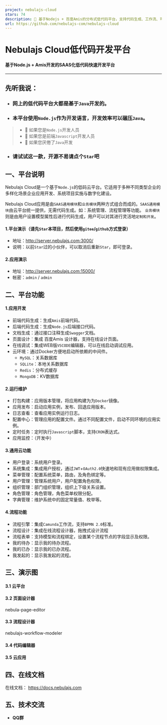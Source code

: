 ```yaml
---
project: nebulajs-cloud
stars: 74
description: 🚀 基于Nodejs + 百度Amis的分布式低代码平台，支持代码生成、工作流、可视化页面设计等功能。简单易用，可大幅度提高应用开发效率。/ lowcode fullstack platform
url: https://github.com/nebulajs-com/nebulajs-cloud
---
```


Nebulajs Cloud低代码开发平台
=====================

#### 基于Node.js + Amis开发的SAAS化低代码快速开发平台

* * *

先听我说：
-----

-   ### 网上的低代码平台大都是基于`Java`开发的。
    
-   ### 本平台使用`Node.js`作为开发语言，开发效率可以碾压`Java`。
    

> -   🍎 如果您是`Node.js`开发人员
> -   🍐 如果您是前端`Javascript`开发人员
> -   🍑 如果您厌倦了`Java`开发

-   ### 请试试这一款，开源不易请点个`Star`吧
    

一、平台说明
------

Nebulajs Cloud是一个基于`Node.js`的低码云平台。它适用于多种不同类型企业的多样化场景企业应用开发、系统项目实施与数字化建设。

Nebulajs Cloud应用是由`SAAS通用模块`和`业务模块`两种方式组合而成的。`SAAS通用模块`由云平台统一提供，无需代码生成。如：系统管理、流程管理等功能。 `业务模块`则是由用户设置模型属性后进行代码生成，用户可以对其进行灵活地`定制和开发`。

#### 1.平台演示（请先`Star`本项目，然后使用`gitee`/`github`方式登录）

-   地址：http://server.nebulajs.com:3000/
-   说明：以前`Star`过的小伙伴，可以取消后重新`Star`，即可登录。

#### 2.应用演示

-   地址：http://server.nebulajs.com:15000/
-   帐密：`admin` / `admin`

二、平台功能
------

#### 1.应用开发

-   前端代码生成：生成`Amis`前端代码。
-   后端代码生成：生成`Node.js`后端接口代码。
-   文档生成：通过接口注释生成`Swagger`文档。
-   页面设计：集成 百度Amis 设计器，支持在线设计页面。
-   在线调试：集成WEB版`VSCODE`编辑器，可以在线启动调试应用。
-   云环境：通过Docker方便地启动所依赖的中间件。
    -   `MySQL`：关系数据库
    -   `SQLite`：本地关系数据库
    -   `Redis`：分布式缓存
    -   `MongoDB`：KV数据库

#### 2.运行维护

-   打包构建：应用版本管理，将应用构建为为`Docker`镜像。
-   应用发布：启动应用实例，发布、回退应用版本。
-   日志查看：查看应用实例运行日志。
-   配置中心：管理应用的配置文件。通过不同配置文件，启动不同环境的应用实例。
-   定时任务：定时执行`Javascript`脚本，支持`CRON`表达式。
-   应用监控：（开发中）

#### 3.通用云功能

-   用户登录：系统用户登录。
-   系统集成：集成用户授权，通过`JWT`+`OAuth2.0`快速地和现有应用做权限集成。
-   菜单管理：配置系统菜单，路由，及角色绑定等。
-   用户管理：管理系统用户，用户配置角色权限。
-   组织管理：部门组织管理，组织上下级关系设置。
-   角色管理：角色管理，角色菜单权限分配。
-   字典管理：维护系统中的固定常量值、枚举等。

#### 4.流程功能

-   流程引擎：集成`Camunda`工作流，支持`BPMN 2.0`标准。
-   流程设计：集成在线流程设计器，拖拽式设计流程
-   流程表单：支持模型和流程绑定，设置某个流程节点的字段显示及权限。
-   我的待办：显示我的待办流程。
-   我的已办：显示我的已办流程。
-   我发起的：显示我发起的流程。

三、演示图
-----

#### 3.1 云平台

#### 3.2 页面设计器

nebula-page-editor

#### 3.3 流程设计器

nebulajs-workflow-modeler

#### 3.4 代码编辑器

#### 3.5 云应用

四、在线文档
------

在线文档： https://docs.nebulajs.com

五、技术交流
------

-   **QQ群**
